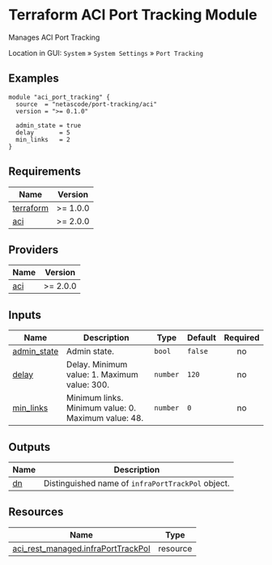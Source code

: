 <!-- BEGIN_TF_DOCS -->
# Terraform ACI Port Tracking Module

Manages ACI Port Tracking

Location in GUI:
`System` » `System Settings` » `Port Tracking`

## Examples

```hcl
module "aci_port_tracking" {
  source  = "netascode/port-tracking/aci"
  version = ">= 0.1.0"

  admin_state = true
  delay       = 5
  min_links   = 2
}
```

## Requirements

| Name | Version |
|------|---------|
| <a name="requirement_terraform"></a> [terraform](#requirement\_terraform) | >= 1.0.0 |
| <a name="requirement_aci"></a> [aci](#requirement\_aci) | >= 2.0.0 |

## Providers

| Name | Version |
|------|---------|
| <a name="provider_aci"></a> [aci](#provider\_aci) | >= 2.0.0 |

## Inputs

| Name | Description | Type | Default | Required |
|------|-------------|------|---------|:--------:|
| <a name="input_admin_state"></a> [admin\_state](#input\_admin\_state) | Admin state. | `bool` | `false` | no |
| <a name="input_delay"></a> [delay](#input\_delay) | Delay. Minimum value: 1. Maximum value: 300. | `number` | `120` | no |
| <a name="input_min_links"></a> [min\_links](#input\_min\_links) | Minimum links. Minimum value: 0. Maximum value: 48. | `number` | `0` | no |

## Outputs

| Name | Description |
|------|-------------|
| <a name="output_dn"></a> [dn](#output\_dn) | Distinguished name of `infraPortTrackPol` object. |

## Resources

| Name | Type |
|------|------|
| [aci_rest_managed.infraPortTrackPol](https://registry.terraform.io/providers/CiscoDevNet/aci/latest/docs/resources/rest_managed) | resource |
<!-- END_TF_DOCS -->
